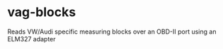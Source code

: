 vag-blocks
==========

Reads VW/Audi specific measuring blocks over an OBD-II port using an ELM327 adapter